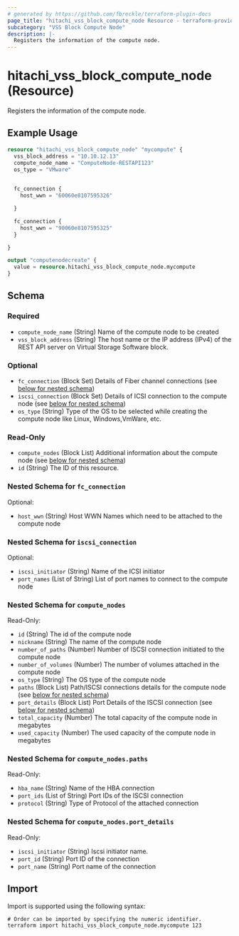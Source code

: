 ```yaml
---
# generated by https://github.com/fbreckle/terraform-plugin-docs
page_title: "hitachi_vss_block_compute_node Resource - terraform-provider-hitachi"
subcategory: "VSS Block Compute Node"
description: |-
  Registers the information of the compute node.
---
```


# hitachi_vss_block_compute_node (Resource)

Registers the information of the compute node.

## Example Usage

```terraform
resource "hitachi_vss_block_compute_node" "mycompute" {
  vss_block_address = "10.10.12.13"
  compute_node_name = "ComputeNode-RESTAPI123"
  os_type = "VMware"
  

  fc_connection {
    host_wwn = "60060e8107595326"

  }

  fc_connection {
    host_wwn = "90060e8107595325"
  }

}

output "computenodecreate" {
  value = resource.hitachi_vss_block_compute_node.mycompute
}
```

<!-- schema generated by tfplugindocs -->
## Schema

### Required

- `compute_node_name` (String) Name of the compute node to be created
- `vss_block_address` (String) The host name or the IP address (IPv4) of the REST API server on Virtual Storage Software block.

### Optional

- `fc_connection` (Block Set) Details of Fiber channel connections (see [below for nested schema](#nestedblock--fc_connection))
- `iscsi_connection` (Block Set) Details of ICSI connection to the compute node (see [below for nested schema](#nestedblock--iscsi_connection))
- `os_type` (String) Type of the OS to be selected while creating the compute node like Linux, Windows,VmWare, etc.

### Read-Only

- `compute_nodes` (Block List) Additional information about the compute node (see [below for nested schema](#nestedblock--compute_nodes))
- `id` (String) The ID of this resource.

<a id="nestedblock--fc_connection"></a>
### Nested Schema for `fc_connection`

Optional:

- `host_wwn` (String) Host WWN Names which need to be attached to the compute node


<a id="nestedblock--iscsi_connection"></a>
### Nested Schema for `iscsi_connection`

Optional:

- `iscsi_initiator` (String) Name of the ICSI initiator
- `port_names` (List of String) List of port names to connect to the compute node


<a id="nestedblock--compute_nodes"></a>
### Nested Schema for `compute_nodes`

Read-Only:

- `id` (String) The id of the compute node
- `nickname` (String) The name of the compute node
- `number_of_paths` (Number) Number of ISCSI connection initiated to the compute node
- `number_of_volumes` (Number) The number of volumes attached in the compute node
- `os_type` (String) The OS type of the compute node
- `paths` (Block List) Path/ISCSI connections details for the compute node (see [below for nested schema](#nestedblock--compute_nodes--paths))
- `port_details` (Block List) Port Details of the ISCSI connection (see [below for nested schema](#nestedblock--compute_nodes--port_details))
- `total_capacity` (Number) The total capacity of the compute node in megabytes
- `used_capacity` (Number) The used capacity of the compute node in megabytes

<a id="nestedblock--compute_nodes--paths"></a>
### Nested Schema for `compute_nodes.paths`

Read-Only:

- `hba_name` (String) Name of the HBA connection
- `port_ids` (List of String) Port IDs of the ISCSI connection
- `protocol` (String) Type of Protocol of the attached connection


<a id="nestedblock--compute_nodes--port_details"></a>
### Nested Schema for `compute_nodes.port_details`

Read-Only:

- `iscsi_initiator` (String) Iscsi initiator name.
- `port_id` (String) Port ID of the connection
- `port_name` (String) Port name of the connection

## Import

Import is supported using the following syntax:

```shell
# Order can be imported by specifying the numeric identifier.
terraform import hitachi_vss_block_compute_node.mycompute 123
```
